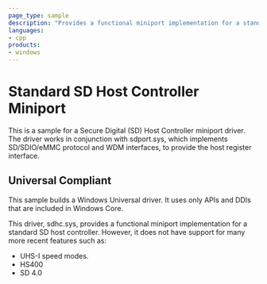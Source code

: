 ```yaml
---
page_type: sample
description: "Provides a functional miniport implementation for a standard SD host controller."
languages:
- cpp
products:
- windows
---
```


<!---
    name: Standard SD Host Controller Miniport
    platform: WDM
    language: cpp
    category: Storage
    description: Provides a functional miniport implementation for a standard SD host controller.
    samplefwlink: http://go.microsoft.com/fwlink/p/?LinkId=617952
--->

# Standard SD Host Controller Miniport

This is a sample for a Secure Digital (SD) Host Controller miniport driver. The driver works in conjunction with sdport.sys, which implements SD/SDIO/eMMC protocol and WDM interfaces, to provide the host register interface.

## Universal Compliant

This sample builds a Windows Universal driver. It uses only APIs and DDIs that are included in Windows Core.

This driver, sdhc.sys, provides a functional miniport implementation for a standard SD host controller. However, it does not have support for many more recent features such as:

- UHS-I speed modes.
- HS400
- SD 4.0